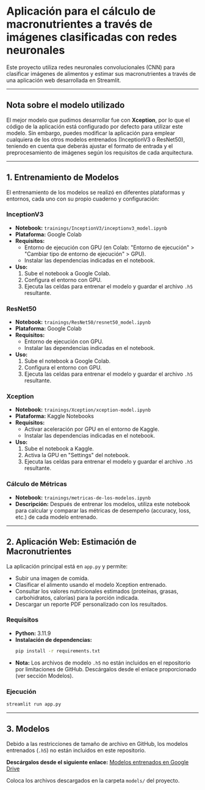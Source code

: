 # Aplicación para el cálculo de macronutrientes a través de imágenes clasificadas con redes neuronales

Este proyecto utiliza redes neuronales convolucionales (CNN) para clasificar imágenes de alimentos y estimar sus macronutrientes a través de una aplicación web desarrollada en Streamlit.

---

## Nota sobre el modelo utilizado

El mejor modelo que pudimos desarrollar fue con **Xception**, por lo que el código de la aplicación está configurado por defecto para utilizar este modelo. Sin embargo, puedes modificar la aplicación para emplear cualquiera de los otros modelos entrenados (InceptionV3 o ResNet50), teniendo en cuenta que deberás ajustar el formato de entrada y el preprocesamiento de imágenes según los requisitos de cada arquitectura.

---

## 1. Entrenamiento de Modelos

El entrenamiento de los modelos se realizó en diferentes plataformas y entornos, cada uno con su propio cuaderno y configuración:

### InceptionV3
- **Notebook:** `trainings/InceptionV3/inceptionv3_model.ipynb`
- **Plataforma:** Google Colab
- **Requisitos:**
  - Entorno de ejecución con GPU (en Colab: "Entorno de ejecución" > "Cambiar tipo de entorno de ejecución" > GPU).
  - Instalar las dependencias indicadas en el notebook.
- **Uso:**
  1. Sube el notebook a Google Colab.
  2. Configura el entorno con GPU.
  3. Ejecuta las celdas para entrenar el modelo y guardar el archivo `.h5` resultante.

### ResNet50
- **Notebook:** `trainings/ResNet50/resnet50_model.ipynb`
- **Plataforma:** Google Colab
- **Requisitos:**
  - Entorno de ejecución con GPU.
  - Instalar las dependencias indicadas en el notebook.
- **Uso:**
  1. Sube el notebook a Google Colab.
  2. Configura el entorno con GPU.
  3. Ejecuta las celdas para entrenar el modelo y guardar el archivo `.h5` resultante.

### Xception
- **Notebook:** `trainings/Xception/xception-model.ipynb`
- **Plataforma:** Kaggle Notebooks
- **Requisitos:**
  - Activar aceleración por GPU en el entorno de Kaggle.
  - Instalar las dependencias indicadas en el notebook.
- **Uso:**
  1. Sube el notebook a Kaggle.
  2. Activa la GPU en "Settings" del notebook.
  3. Ejecuta las celdas para entrenar el modelo y guardar el archivo `.h5` resultante.

### Cálculo de Métricas
- **Notebook:** `trainings/metricas-de-los-modelos.ipynb`
- **Descripción:**
  Después de entrenar los modelos, utiliza este notebook para calcular y comparar las métricas de desempeño (accuracy, loss, etc.) de cada modelo entrenado.

---

## 2. Aplicación Web: Estimación de Macronutrientes

La aplicación principal está en `app.py` y permite:

- Subir una imagen de comida.
- Clasificar el alimento usando el modelo Xception entrenado.
- Consultar los valores nutricionales estimados (proteínas, grasas, carbohidratos, calorías) para la porción indicada.
- Descargar un reporte PDF personalizado con los resultados.

### Requisitos
- **Python:** 3.11.9
- **Instalación de dependencias:**
  ```bash
  pip install -r requirements.txt
  ```
- **Nota:** Los archivos de modelo `.h5` no están incluidos en el repositorio por limitaciones de GitHub. Descárgalos desde el enlace proporcionado (ver sección Modelos).

### Ejecución
```bash
streamlit run app.py
```

---

## 3. Modelos

Debido a las restricciones de tamaño de archivo en GitHub, los modelos entrenados (`.h5`) no están incluidos en este repositorio.

**Descárgalos desde el siguiente enlace:**
[Modelos entrenados en Google Drive](https://drive.google.com/drive/folders/1QKalAF-zgypiLJG0nCcYGgaxpqtFBo4f?usp=sharing)

Coloca los archivos descargados en la carpeta `models/` del proyecto.